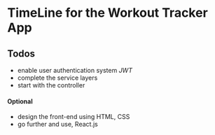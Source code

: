 # TimeLine for the Workout Tracker App
## Todos
- enable user authentication system *JWT*
- complete the service layers
- start with the controller
#### Optional
- design the front-end using HTML, CSS
- go further and use, React.js